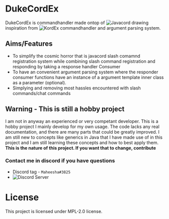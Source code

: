 # DukeCordEx
DukeCordEx is commandhandler made ontop of ![Javacord](https://github.com/Javacord/Javacord) drawing inspiration from ![KordEx](https://github.com/Kord-Extensions/kord-extensions)
commandhandler and argument parsing system.   
## Aims/Features
- To simplify the cosmic horror that is javacord slash comamnd registration system while combining slash command registration and responding by taking a response handler Consumer
- To have an convenient argument parsing system where the responder consumer functions have an instance of a argument template inner class as a parameter (optional).
- Simplying and removing most hassles encountered with slash commands/chat commands   
## Warning - This is still a hobby project
I am not in anyway an experienced or very competant developer. This is a hobby project I mainly develop for my own usage. The code lacks any real documentation, and there are many parts that could be greatly improved.
I am still new to concepts like generics in Java that I have made use of in this project and I am still learning these concepts and how to best apply them. **This is the nature of this project. If you want that to change, contribute**   

### Contact me in discord if you have questions
- Discord tag - `Maheesha#3825`
- ![Discord Server](https://discord.gg/VG75NbZBe7)

# License
This project is licensed under MPL-2.0 license. 
